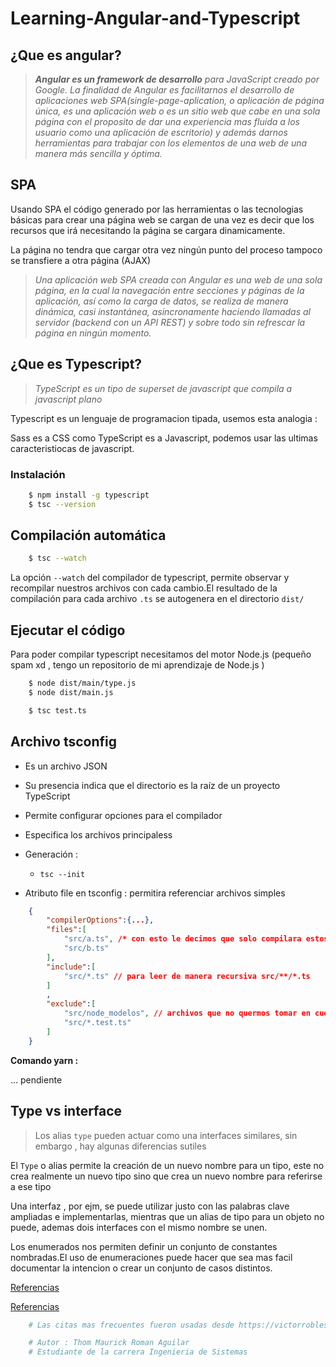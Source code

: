 # **Learning-Angular-and-Typescript**

## **¿Que es angular?**

>***Angular es un framework de desarrollo** para JavaScript creado por Google. La finalidad de Angular es facilitarnos el desarrollo de aplicaciones web SPA(single-page-aplication, o aplicación de página única, es una aplicación web o es un sitio web que cabe en una sola página con el proposito de dar una experiencia mas fluida a los usuario como una aplicación de escritorio) y además darnos herramientas para trabajar con los elementos de una web de una manera más sencilla y óptima.*

## **SPA**

Usando SPA el código generado por las herramientas o las tecnologias básicas para crear una página web se cargan de una vez es decir que los recursos que irá necesitando la página se cargara dinamicamente.

La página no tendra que cargar otra vez ningún punto del proceso tampoco se transfiere a otra página (AJAX)

>*Una aplicación web SPA creada con Angular es una web de una sola página, en la cual la navegación entre secciones y páginas de la aplicación, así como la carga de datos, se realiza de manera dinámica, casi instantánea, asincronamente haciendo llamadas al servidor (backend con un API REST) y sobre todo sin refrescar la página en ningún momento.*

## **¿Que es Typescript?**

> *TypeScript es un tipo de superset de javascript que compila a javascript plano*

Typescript es un lenguaje de programacion tipada, usemos esta analogia :

Sass es a CSS como TypeScript es a Javascript, podemos usar las ultimas caracteristiocas de javascript.

### **Instalación**

```sh
    $ npm install -g typescript
    $ tsc --version
```

## **Compilación automática**

```sh
    $ tsc --watch
```

La opción `--watch` del compilador de typescript, permite observar y recompilar nuestros archivos con cada cambio.El resultado de la compilación para cada archivo `.ts` se autogenera en el directorio `dist/`

## **Ejecutar el código**

Para poder compilar typescript necesitamos del motor Node.js (pequeño spam xd , tengo un repositorio de mi aprendizaje de Node.js )

```sh
    $ node dist/main/type.js
    $ node dist/main.js
```

```sh
    $ tsc test.ts
```

## **Archivo tsconfig**

- Es un archivo JSON
- Su presencia indica que el directorio es la raíz de un proyecto TypeScript
- Permite configurar opciones para el compilador
- Especifica los archivos principaless

- Generación :
    - `tsc --init`

- Atributo file en tsconfig : permitira referenciar archivos simples

```json
    {
        "compilerOptions":{...},
        "files":[
            "src/a.ts", /* con esto le decimos que solo compilara estos archivos en la carpeta del outDir*/
            "src/b.ts"
        ],
        "include":[
            "src/*.ts" // para leer de manera recursiva src/**/*.ts
        ]
        ,
        "exclude":[
            "src/node_modelos", // archivos que no quermos tomar en cuenta en nuestro proyecto
            "src/*.test.ts"
        ]
    }
```

**Comando yarn :**

... pendiente

## **Type vs interface**

> Los alias `type` pueden actuar como una interfaces similares, sin embargo , hay algunas diferencias sutiles

El `Type` o alias permite la creación de un nuevo nombre para un tipo, este no crea realmente un nuevo tipo sino que crea un nuevo nombre para referirse a ese tipo

Una interfaz , por ejm, se puede utilizar justo con las palabras clave ampliadas e implementarlas, mientras que un alias de tipo para un objeto no puede, ademas dois interfaces con el mismo nombre se unen.

Los enumerados nos permiten definir un conjunto de constantes nombradas.El uso de enumeraciones puede hacer que sea mas facil documentar la intencion o crear un conjunto de casos distintos.

[Referencias](https://josepablosarco.wordpress.com/2015/04/23/testeo-de-apis-api-testing/)

[Referencias](https://update.angular.io/)

```python
    # Las citas mas frecuentes fueron usadas desde https://victorroblesweb.es y wikipedia

    # Autor : Thom Maurick Roman Aguilar
    # Estudiante de la carrera Ingenieria de Sistemas
```